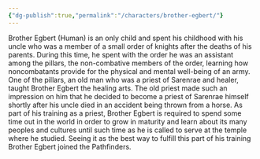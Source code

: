 ```yaml
---
{"dg-publish":true,"permalink":"/characters/brother-egbert/"}
---
```


Brother Egbert (Human) is an only child and spent his childhood with his uncle who was a member of a small order of knights after the deaths of his parents. During this time, he spent with the order he was an assistant among the pillars, the non-combative members of the order, learning how noncombatants provide for the physical and mental well-being of an army. One of the pillars, an old man who was a priest of Sarenrae and healer, taught Brother Egbert the healing arts. The old priest made such an impression on him that he decided to become a priest of Sarenrae himself shortly after his uncle died in an accident being thrown from a horse. As part of his training as a priest, Brother Egbert is required to spend some time out in the world in order to grow in maturity and learn about its many peoples and cultures until such time as he is called to serve at the temple where he studied. Seeing it as the best way to fulfill this part of his training Brother Egbert joined the Pathfinders.